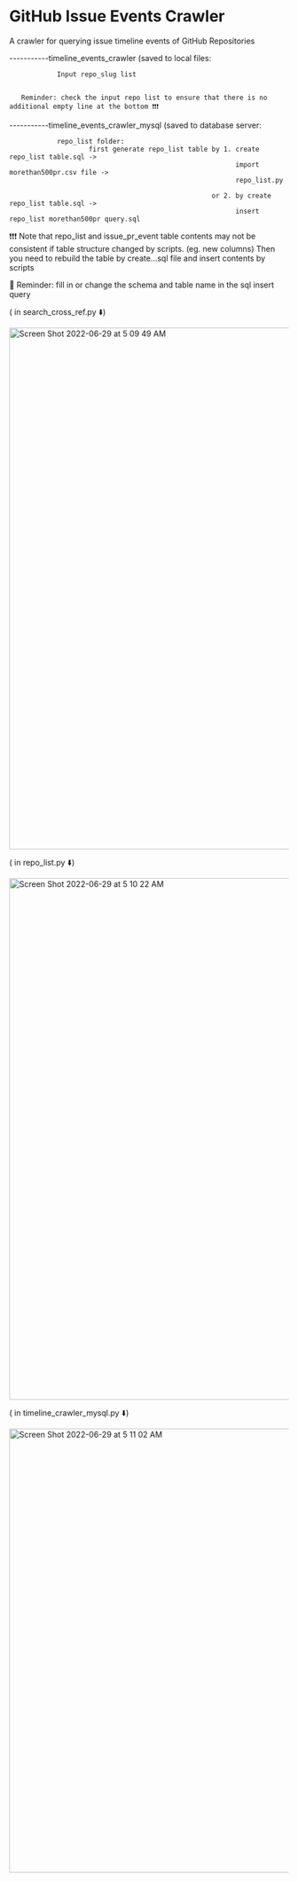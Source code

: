 # GitHub Issue Events Crawler

A crawler for querying issue timeline events of GitHub Repositories


-----------timeline_events_crawler (saved to local files:

                Input repo_slug list


       Reminder: check the input repo list to ensure that there is no additional empty line at the bottom ❗️❗️❗️


-----------timeline_events_crawler_mysql (saved to database server:

                repo_list folder: 
                        first generate repo_list table by 1. create repo_list table.sql -> 
                                                             import morethan500pr.csv file -> 
                                                             repo_list.py
                                                             
                                                       or 2. by create repo_list table.sql -> 
                                                             insert repo_list morethan500pr query.sql
                                                             
 ❗️❗️❗️ Note that repo_list and issue_pr_event table contents may not be consistent if table structure changed by scripts. (eg. new columns)
       Then you need to rebuild the table by create...sql file and insert contents by scripts
       
       
       
 📝 Reminder: fill in or change the schema and table name in the sql insert query
                  
( in search_cross_ref.py ⬇️)

<img width="941" alt="Screen Shot 2022-06-29 at 5 09 49 AM" src="https://user-images.githubusercontent.com/90332805/176300153-3d5ee578-3733-4322-a70c-b09d466042b0.png">
                  
                  
( in repo_list.py ⬇️)  

<img width="941" alt="Screen Shot 2022-06-29 at 5 10 22 AM" src="https://user-images.githubusercontent.com/90332805/176290219-8559daec-1db9-44c4-ae89-df324996dbf1.png">
                  
                  
( in timeline_crawler_mysql.py ⬇️)   

<img width="801" alt="Screen Shot 2022-06-29 at 5 11 02 AM" src="https://user-images.githubusercontent.com/90332805/176290737-5f7918a5-0b8d-4af8-b621-53778f9b01bb.png">
                  

            

 
